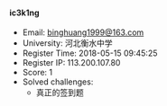 #### ic3k1ng  

* Email: binghuang1999@163.com  
* University: 河北衡水中学  
* Register Time: 2018-05-15 09:45:25  
* Register IP: 113.200.107.80  
* Score: 1  
* Solved challenges: 
  * 真正的签到题  
